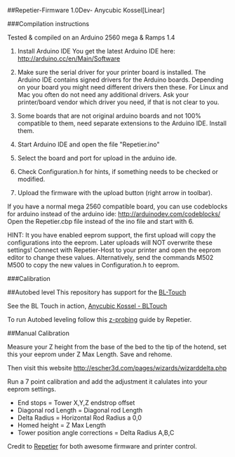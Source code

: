 ##Repetier-Firmware 1.0Dev- Anycubic Kossel[Linear]



###Compilation instructions

Tested & compiled on an Arduino 2560 mega & Ramps 1.4

1.  Install Arduino IDE
    You get the latest Arduino IDE here:
    http://arduino.cc/en/Main/Software


2.  Make sure the serial driver for your printer board is installed. The Arduino IDE contains signed drivers
    for the Arduino boards. Depending on your board you might need different drivers then these. For Linux and Mac
    you often do not need any additional drivers. Ask your printer/board vendor which driver you need,
    if that is not clear to you.

3.  Some boards that are not original arduino boards and not 100% compatible to them, need separate extensions
    to the Arduino IDE. Install them.

4.  Start Arduino IDE and open the file "Repetier.ino"

5.  Select the board and port for upload in the arduino ide.

6.  Check Configuration.h for hints, if something needs to be checked or modified.

7.  Upload the firmware with the upload button (right arrow in toolbar).

If you have a normal mega 2560 compatible board, you can use codeblocks for arduino instead of the arduino ide:
http://arduinodev.com/codeblocks/
Open the Repetier.cbp file instead of the ino file and start with 6.

HINT: It you have enabled eeprom support, the first upload will copy the configurations into the eeprom. Later
uploads will NOT overwrite these settings! Connect with Repetier-Host to your printer and open the eeprom editor
to change these values. Alternatively, send the commands
 M502
 M500
to copy the new values in Configuration.h to eeprom.

###Calibration

##Autobed level
This repository has support for the [BL-Touch](https://www.indiegogo.com/projects/bltouch-auto-bed-leveling-sensor-for-3d-printers#/)

See the BL Touch in action,
[Anycubic Kossel - BLTouch](https://www.youtube.com/watch?v=ye8GKOYioHY)

To run Autobed leveling follow this [z-probing](https://www.repetier.com/documentation/repetier-firmware/z-probing/) guide by Repetier.


##Manual Calibration

Measure your Z height from the base of the bed to the tip of the hotend, set this your eeprom under Z Max Length. Save and rehome.

Then visit this website
http://escher3d.com/pages/wizards/wizarddelta.php

Run a 7 point calibration and add the adjustment it calulates into your eeprom settings.

* End stops = Tower X,Y,Z endstrop offset
* Diagonal rod Length = Diagonal rod Length
* Delta Radius =  Horizontal Rod Radius a 0,0
* Homed height =  Z Max Length
* Tower position angle corrections = Delta Radius A,B,C


Credit to [Repetier](https://github.com/repetier/Repetier-Firmware) for both awesome firmware and printer control.
